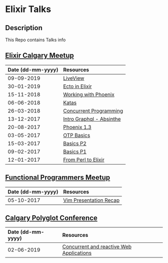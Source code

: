 # Elixir Talks

## Description

This Repo contains Talks info 

## [Elixir Calgary Meetup](https://www.meetup.com/Elixir-Calgary/)

| Date (dd-mm-yyyy)| Resources                                                 |
|:---------------- |:----------------------------------------------------------|
| 09-09-2019       | [LiveView](pdfs/elixir-reactive-app.pdf)
| 30-01-2019       | [Ecto in Elixir](pdfs/ecto.pdf)                           |
| 15-11-2018       | [Working with Phoenix](pdfs/working-with-phoenix.pdf)     |
| 06-06-2018       | [Katas](pdfs/elixir-koans.pdf)                            |
| 26-03-2018       | [Concurrent Programming](pdfs/concurrent-programming.pdf) |
| 13-12-2017       | [Intro Graphql - Absinthe](pdfs/elixir-absinthe-basics.pdf)|
| 20-08-2017       | [Phoenix 1.3](pdfs/phoenix-basics.pdf)                    |
| 03-05-2017       | [OTP Basics](pdfs/elixir-otp-basics.pdf)                  |
| 15-03-2017       | [Basics P2](pdfs/elixir-basics-2.pdf)                     |
| 09-02-2017       | [Basics P1](pdfs/elixir-basics.pdf)                       |
| 12-01-2017       | [From Perl to Elixir](pdfs/porting-perl-package-to-elixir.pdf)|

## [Functional Programmers Meetup](https://www.meetup.com/Functional-Programmers-YYC/)

| Date (dd-mm-yyyy)| Resources                                                 |
|:-----------------|:----------------------------------------------------------|
| 05-10-2017       | [Vim Presentation Recap](https://www.youtube.com/watch?v=6CIglbosaHY)|

## [Calgary Polyglot Conference](https://polyglotyyc.ca/)

| Date (dd-mm-yyyy)| Resources                                                 |
|:-----------------|:----------------------------------------------------------|
| 02-06-2019       | [Concurrent and reactive Web Applications](pdfs/elixir-reactive-app.pdf)|
